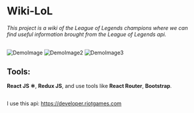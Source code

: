 # Wiki-LoL 

###### This project is a wiki of the League of Legends champions where we can find useful information brought from the League of Legends api.

![DemoImage](https://i.ibb.co/Zgzxxxq/Captura-desde-2022-09-12-18-54-27.png)
![DemoImage2](https://i.ibb.co/S59SDBX/Captura-desde-2022-09-12-18-57-54.png)
![DemoImage3](https://i.ibb.co/Z2KppZv/Captura-desde-2022-09-12-18-58-05.png)


## Tools:
**React JS ⚛️**, **Redux JS**, and use tools like **React Router**, **Bootstrap**.

## 
I use this api: https://developer.riotgames.com
